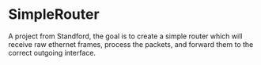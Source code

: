 # SimpleRouter

A project from Standford, the goal is to create a simple router which will receive raw ethernet frames, 
process the packets, and forward them to the correct outgoing interface.
